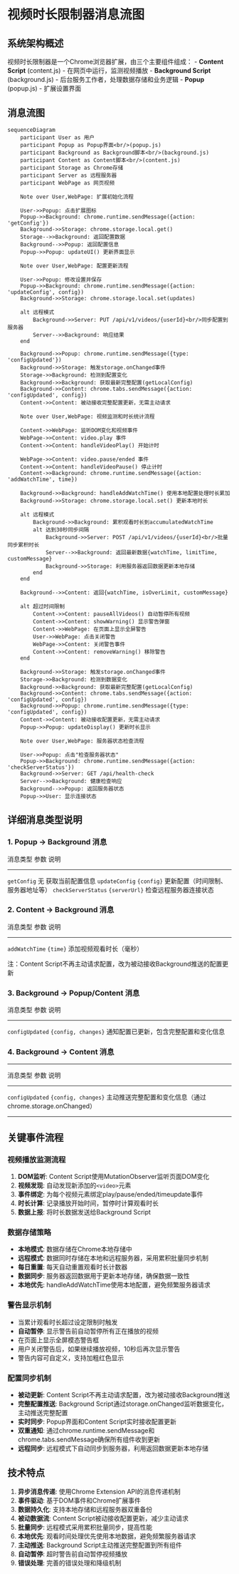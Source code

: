 # 视频时长限制器消息流图

## 系统架构概述

视频时长限制器是一个Chrome浏览器扩展，由三个主要组件组成： - **Content
Script** (content.js) - 在网页中运行，监测视频播放 - **Background
Script** (background.js) - 后台服务工作者，处理数据存储和业务逻辑 -
**Popup** (popup.js) - 扩展设置界面

## 消息流图

``` mermaid
sequenceDiagram
    participant User as 用户
    participant Popup as Popup界面<br/>(popup.js)
    participant Background as Background脚本<br/>(background.js)
    participant Content as Content脚本<br/>(content.js)
    participant Storage as Chrome存储
    participant Server as 远程服务器
    participant WebPage as 网页视频

    Note over User,WebPage: 扩展初始化流程
    
    User->>Popup: 点击扩展图标
    Popup->>Background: chrome.runtime.sendMessage({action: 'getConfig'})
    Background->>Storage: chrome.storage.local.get()
    Storage-->>Background: 返回配置数据
    Background-->>Popup: 返回配置信息
    Popup->>Popup: updateUI() 更新界面显示
    
    Note over User,WebPage: 配置更新流程
    
    User->>Popup: 修改设置并保存
    Popup->>Background: chrome.runtime.sendMessage({action: 'updateConfig', config})
    Background->>Storage: chrome.storage.local.set(updates)
    
    alt 远程模式
        Background->>Server: PUT /api/v1/videos/{userId}<br/>同步配置到服务器
        Server-->>Background: 响应结果
    end
    
    Background->>Popup: chrome.runtime.sendMessage({type: 'configUpdated'})
    Background->>Storage: 触发storage.onChanged事件
    Storage->>Background: 检测到配置变化
    Background->>Background: 获取最新完整配置(getLocalConfig)
    Background->>Content: chrome.tabs.sendMessage({action: 'configUpdated', config})
    Content->>Content: 被动接收完整配置更新，无需主动请求
    
    Note over User,WebPage: 视频监测和时长统计流程
    
    Content->>WebPage: 监听DOM变化和视频事件
    WebPage->>Content: video.play 事件
    Content->>Content: handleVideoPlay() 开始计时
    
    WebPage->>Content: video.pause/ended 事件
    Content->>Content: handleVideoPause() 停止计时
    Content->>Background: chrome.runtime.sendMessage({action: 'addWatchTime', time})
    
    Background->>Background: handleAddWatchTime() 使用本地配置处理时长累加
    Background->>Storage: chrome.storage.local.set() 更新本地时长
    
    alt 远程模式
        Background->>Background: 累积观看时长到accumulatedWatchTime
        alt 达到30秒同步间隔
            Background->>Server: POST /api/v1/videos/{userId}<br/>批量同步累积时长
            Server-->>Background: 返回最新数据{watchTime, limitTime, customMessage}
            Background->>Storage: 利用服务器返回数据更新本地存储
        end
    end
    
    Background-->>Content: 返回{watchTime, isOverLimit, customMessage}
    
    alt 超过时间限制
        Content->>Content: pauseAllVideos() 自动暂停所有视频
        Content->>Content: showWarning() 显示警告弹窗
        Content->>WebPage: 在页面上显示全屏警告
        User->>WebPage: 点击关闭警告
        WebPage->>Content: 关闭警告事件
        Content->>Content: removeWarning() 移除警告
    end
    
    Background->>Storage: 触发storage.onChanged事件
    Storage->>Background: 检测到数据变化
    Background->>Background: 获取最新完整配置(getLocalConfig)
    Background->>Content: chrome.tabs.sendMessage({action: 'configUpdated', config})
    Background->>Popup: chrome.runtime.sendMessage({type: 'configUpdated', config})
    Content->>Content: 被动接收配置更新，无需主动请求
    Popup->>Popup: updateDisplay() 更新时长显示
    
    Note over User,WebPage: 服务器状态检查流程
    
    User->>Popup: 点击"检查服务器状态"
    Popup->>Background: chrome.runtime.sendMessage({action: 'checkServerStatus'})
    Background->>Server: GET /api/health-check
    Server-->>Background: 健康检查响应
    Background-->>Popup: 返回服务器状态
    Popup->>User: 显示连接状态
```

## 详细消息类型说明

### 1. Popup → Background 消息

  消息类型              参数            说明
  --------------------- --------------- ------------------------------------
  `getConfig`           无              获取当前配置信息
  `updateConfig`        `{config}`      更新配置（时间限制、服务器地址等）
  `checkServerStatus`   `{serverUrl}`   检查远程服务器连接状态

### 2. Content → Background 消息

  消息类型         参数       说明
  ---------------- ---------- --------------------------
  `addWatchTime`   `{time}`   添加视频观看时长（毫秒）

  注：Content Script不再主动请求配置，改为被动接收Background推送的配置更新

### 3. Background → Popup/Content 消息

  消息类型          参数                          说明
  ----------------- ----------------------------- ----------------
  `configUpdated`   `{config, changes}`          通知配置已更新，包含完整配置和变化信息

### 4. Background → Content 消息

  ------------------------------------------------------------------------------------------------
  消息类型                      参数                说明
  ----------------------------- ------------------- ----------------------------------------------
  `configUpdated`               `{config, changes}` 主动推送完整配置和变化信息（通过chrome.storage.onChanged）

  ------------------------------------------------------------------------------------------------

## 关键事件流程

### 视频播放监测流程

1.  **DOM监听**: Content Script使用MutationObserver监听页面DOM变化
2.  **视频发现**: 自动发现新添加的`<video>`元素
3.  **事件绑定**: 为每个视频元素绑定play/pause/ended/timeupdate事件
4.  **时长计算**: 记录播放开始时间，暂停时计算观看时长
5.  **数据上报**: 将时长数据发送给Background Script

### 数据存储策略

-   **本地模式**: 数据存储在Chrome本地存储中
-   **远程模式**: 数据同时存储在本地和远程服务器，采用累积批量同步机制
-   **每日重置**: 每天自动重置观看时长计数器
-   **数据同步**: 服务器返回数据用于更新本地存储，确保数据一致性
-   **本地优先**: handleAddWatchTime使用本地配置，避免频繁服务器请求

### 警告显示机制

-   当累计观看时长超过设定限制时触发
-   **自动暂停**: 显示警告前自动暂停所有正在播放的视频
-   在页面上显示全屏模态警告框
-   用户关闭警告后，如果继续播放视频，10秒后再次显示警告
-   警告内容可自定义，支持加粗红色显示

### 配置同步机制

-   **被动更新**: Content Script不再主动请求配置，改为被动接收Background推送
-   **完整配置推送**: Background Script通过storage.onChanged监听数据变化，主动推送完整配置
-   **实时同步**: Popup界面和Content Script实时接收配置更新
-   **双重通知**: 通过chrome.runtime.sendMessage和chrome.tabs.sendMessage确保所有组件收到更新
-   **远程同步**: 远程模式下自动同步到服务器，利用返回数据更新本地存储

## 技术特点

1.  **异步消息传递**: 使用Chrome Extension API的消息传递机制
2.  **事件驱动**: 基于DOM事件和Chrome扩展事件
3.  **数据持久化**: 支持本地存储和远程服务器双重备份
4.  **被动数据流**: Content Script被动接收配置更新，减少主动请求
5.  **批量同步**: 远程模式采用累积批量同步，提高性能
6.  **本地优先**: 观看时间处理优先使用本地数据，避免频繁服务器请求
7.  **主动推送**: Background Script主动推送完整配置到所有组件
8.  **自动暂停**: 超时警告前自动暂停视频播放
9.  **错误处理**: 完善的错误处理和降级机制
